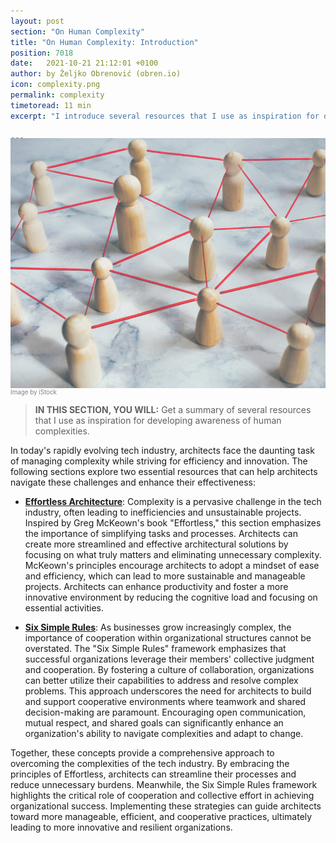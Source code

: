 ```yaml
---
layout: post
section: "On Human Complexity"
title: "On Human Complexity: Introduction"
position: 7018
date:   2021-10-21 21:12:01 +0100
author: by Željko Obrenović (obren.io)
icon: complexity.png
permalink: complexity
timetoread: 11 min
excerpt: "I introduce several resources that I use as inspiration for developing the complexity awareness of human complexities."

---
```

<img style="margin-top: -20px; width: 100%; height: 400px; object-fit: cover" 
     src="assets/images/iStock-1473231525.jpg">
<div style="font-size: 70%; margin-top: -16px; color: grey; margin-bottom: 12px">
Image by iStock
</div>
<style>
 .quote {
     border-left: 8px solid #d9ead3;
     padding-left: 36px;
     margin-top: 30px;
     margin-bottom: 40px;
     font-size: 140%;
     font-style: normal;
     color:#888;
 }
    @media only screen and (max-width: 768px) {
        [class= "quote"] {
            display: none;
        }
    }
</style>

> **IN THIS SECTION, YOU WILL:**  Get a summary of several resources that I use as inspiration for developing awareness of human complexities.

In today's rapidly evolving tech industry, architects face the daunting task of managing complexity while striving for efficiency and innovation. The following sections explore two essential resources that can help architects navigate these challenges and enhance their effectiveness:

* **[Effortless Architecture](effortless)**: Complexity is a pervasive challenge in the tech industry, often leading to inefficiencies and unsustainable projects. Inspired by Greg McKeown's book "Effortless," this section emphasizes the importance of simplifying tasks and processes. Architects can create more streamlined and effective architectural solutions by focusing on what truly matters and eliminating unnecessary complexity. McKeown's principles encourage architects to adopt a mindset of ease and efficiency, which can lead to more sustainable and manageable projects. Architects can enhance productivity and foster a more innovative environment by reducing the cognitive load and focusing on essential activities.

* **[Six Simple Rules](six-simple-rules)**: As businesses grow increasingly complex, the importance of cooperation within organizational structures cannot be overstated. The "Six Simple Rules" framework emphasizes that successful organizations leverage their members' collective judgment and cooperation. By fostering a culture of collaboration, organizations can better utilize their capabilities to address and resolve complex problems. This approach underscores the need for architects to build and support cooperative environments where teamwork and shared decision-making are paramount. Encouraging open communication, mutual respect, and shared goals can significantly enhance an organization's ability to navigate complexities and adapt to change.

Together, these concepts provide a comprehensive approach to overcoming the complexities of the tech industry. By embracing the principles of Effortless, architects can streamline their processes and reduce unnecessary burdens. Meanwhile, the Six Simple Rules framework highlights the critical role of cooperation and collective effort in achieving organizational success. Implementing these strategies can guide architects toward more manageable, efficient, and cooperative practices, ultimately leading to more innovative and resilient organizations.
